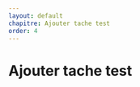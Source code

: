 ```yaml
---
layout: default
chapitre: Ajouter tache test
order: 4
---
```


# Ajouter tache test

<!-- new slide -->
